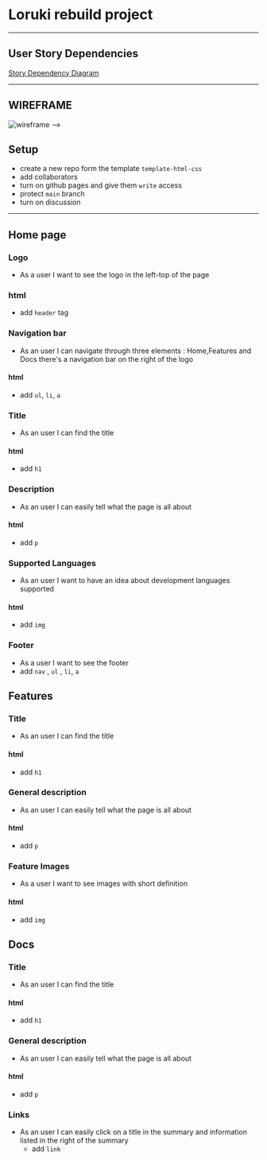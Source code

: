 # Loruki rebuild project

---

## User Story Dependencies

[Story Dependency Diagram](user-personas.md)

---

## WIREFRAME

![wireframe]() -->

## Setup

- create a new repo form the template `template-html-css`
- add collaborators
- turn on github pages and give them `write` access
- protect `main` branch
- turn on discussion

---

<!-- copy this section once for each must-have user story -->

## Home page

### Logo

- As a user I want to see the logo in the left-top of the page

### html

- add `header` tag

### Navigation bar

- As an user I can navigate through three elements : Home,Features and Docs
  there's a navigation bar on the right of the logo

#### html

- add `ul`, `li`, `a`

### Title

- As an user I can find the title

#### html

- add `h1`

### Description

- As an user I can easily tell what the page is all about

#### html

- add `p`

### Supported Languages

- As an user I want to have an idea about development languages supported

#### html

- add `img`

### Footer

- As a user I want to see the footer
- add `nav` , `ul` , `li`, `a`

## Features

### Title

- As an user I can find the title

#### html

- add `h1`

### General description

- As an user I can easily tell what the page is all about

#### html

- add `p`

### Feature Images

- As a user I want to see images with short definition

#### html

- add `img`

## Docs

### Title

- As an user I can find the title

#### html

- add `h1`

### General description

- As an user I can easily tell what the page is all about

#### html

- add `p`

### Links

- As an user I can easily click on a title in the summary and information listed
  in the right of the summary
  - add `link`

